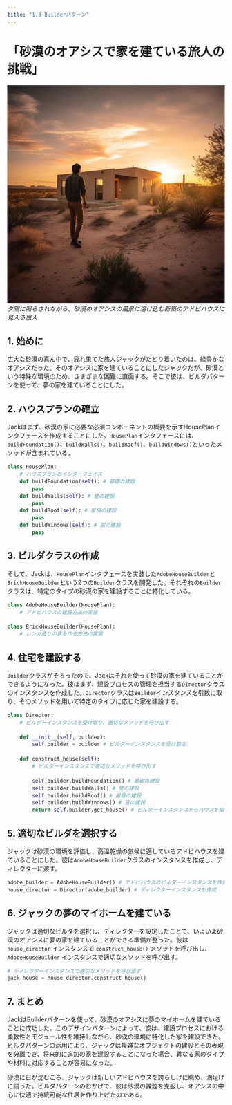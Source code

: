```yaml
---
title: "1.3 Builderパターン"
---
```


# 「砂漠のオアシスで家を建ている旅人の挑戦」

![](/images/20230327_gof/A_determined_traveler_stands_in_the_warm_glow_of_the_set.jpg)
*夕陽に照らされながら、砂漠のオアシスの風景に溶け込む新築のアドビハウスに見入る旅人*

## 1. 始めに
広大な砂漠の真ん中で、疲れ果てた旅人ジャックがたどり着いたのは、緑豊かなオアシスだった。そのオアシスに家を建ていることにしたジャックだが、砂漠という特殊な環境のため、さまざまな困難に直面する。そこで彼は、ビルダパターンを使って、夢の家を建ていることにした。

## 2. ハウスプランの確立
Jackはまず、砂漠の家に必要な必須コンポーネントの概要を示すHousePlanインタフェースを作成することにした。`HousePlan`インタフェースには、`buildFoundation()`、`buildWalls()`、`buildRoof()`、`buildWindows()`といったメソッドが含まれている。

```python
class HousePlan:
    # ハウスプランのインターフェイス
    def buildFoundation(self): # 基礎の建設
        pass
    def buildWalls(self): # 壁の建設
        pass
    def buildRoof(self): # 屋根の建設
        pass
    def buildWindows(self): # 窓の建設
        pass
```

## 3. ビルダクラスの作成
そして、Jackは、`HousePlan`インタフェースを実装した`AdobeHouseBuilder`と`BrickHouseBuilder`という2つの`Builder`クラスを開発した。それぞれの`Builder`クラスは、特定のタイプの砂漠の家を建設することに特化している。

```python
class AdobeHouseBuilder(HousePlan):
    # アドビハウスの建設方法の実装

class BrickHouseBuilder(HousePlan):
    # レンガ造りの家を作る方法の実装
```

## 4. 住宅を建設する
`Builder`クラスがそろったので、Jackはそれを使って砂漠の家を建ていることができるようになった。彼はまず、建設プロセスの管理を担当する`Director`クラスのインスタンスを作成した。`Director`クラスは`Builder`インスタンスを引数に取り、そのメソッドを用いて特定のタイプに応じた家を建設する。

```python
class Director:
    # ビルダーインスタンスを受け取り、適切なメソッドを呼び出す

    def __init__(self, builder):
        self.builder = builder # ビルダーインスタンスを受け取る

    def construct_house(self):
        # ビルダーインスタンスで適切なメソッドを呼び出す

        self.builder.buildFoundation() # 基礎の建設
        self.builder.buildWalls() # 壁の建設
        self.builder.buildRoof() # 屋根の建設
        self.builder.buildWindows() # 窓の建設
        return self.builder.get_house() # ビルダーインスタンスからハウスを取得する
```


## 5. 適切なビルダを選択する
ジャックは砂漠の環境を評価し、高温乾燥の気候に適しているアドビハウスを建ていることにした。彼は`AdobeHouseBuilder`クラスのインスタンスを作成し、ディレクターに渡す。

```python
adobe_builder = AdobeHouseBuilder() # アドビハウスのビルダーインスタンスを作成
house_director = Director(adobe_builder) # ディレクターインスタンスを作成
```

## 6. ジャックの夢のマイホームを建ている
ジャックは適切なビルダを選択し、ディレクターを設定したことで、いよいよ砂漠のオアシスに夢の家を建ていることができる準備が整った。彼は `house_director` インスタンスで `construct_house()` メソッドを呼び出し、`AdobeHouseBuilder` インスタンスで適切なメソッドを呼び出す。

```python
# ディレクターインスタンスで適切なメソッドを呼び出す
jack_house = house_director.construct_house()
```

## 7. まとめ
JackはBuilderパターンを使って、砂漠のオアシスに夢のマイホームを建ていることに成功した。このデザインパターンによって、彼は、建設プロセスにおける柔軟性とモジュール性を維持しながら、砂漠の環境に特化した家を建設できた。ビルダパターンの活用により、ジャックは複雑なオブジェクトの建設とその表現を分離でき、将来的に追加の家を建設することになった場合、異なる家のタイプや材料に対応することが容易になった。

砂漠に日が沈むころ、ジャックは新しいアドビハウスを誇らしげに眺め、満足げに語った。ビルダパターンのおかげで、彼は砂漠の課題を克服し、オアシスの中心に快適で持続可能な住居を作り上げたのである。